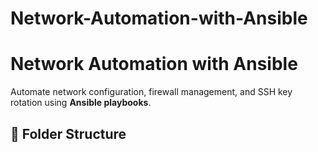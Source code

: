 # Network-Automation-with-Ansible
# Network Automation with Ansible

Automate network configuration, firewall management, and SSH key rotation using **Ansible playbooks**.

## 📂 Folder Structure
